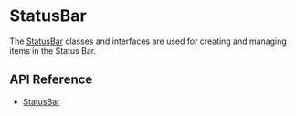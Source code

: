 # StatusBar

The [StatusBar]($ui-abstract:StatusBar) classes and interfaces are used for creating and managing items in the Status Bar.

## API Reference

* [StatusBar]($ui-abstract:StatusBar)

